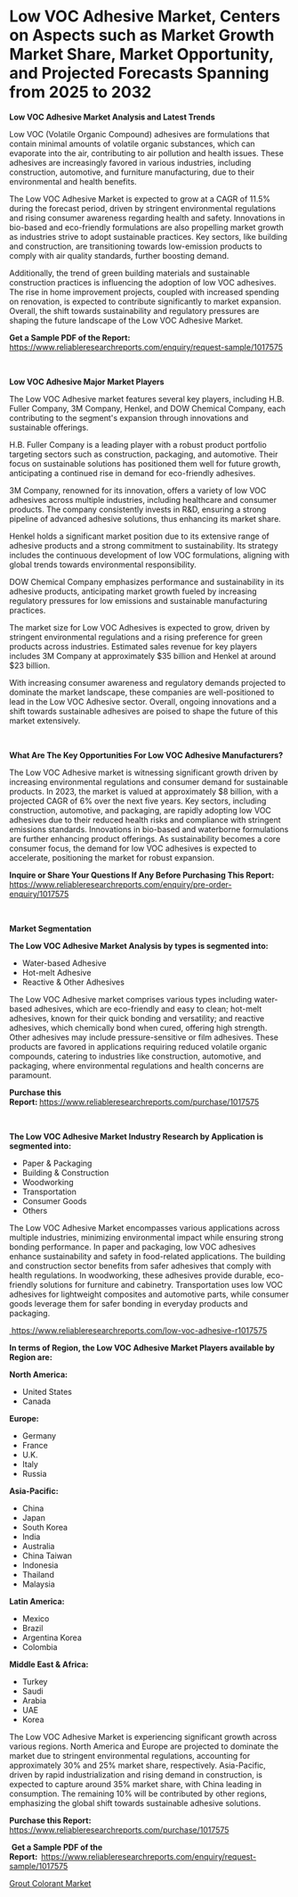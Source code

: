 <p><h1>Low VOC Adhesive Market, Centers on Aspects such as Market Growth Market Share, Market Opportunity, and Projected Forecasts Spanning from 2025 to 2032</h1></p><p><strong>Low VOC Adhesive Market Analysis and Latest Trends</strong></p>
<p><p>Low VOC (Volatile Organic Compound) adhesives are formulations that contain minimal amounts of volatile organic substances, which can evaporate into the air, contributing to air pollution and health issues. These adhesives are increasingly favored in various industries, including construction, automotive, and furniture manufacturing, due to their environmental and health benefits. </p><p>The Low VOC Adhesive Market is expected to grow at a CAGR of 11.5% during the forecast period, driven by stringent environmental regulations and rising consumer awareness regarding health and safety. Innovations in bio-based and eco-friendly formulations are also propelling market growth as industries strive to adopt sustainable practices. Key sectors, like building and construction, are transitioning towards low-emission products to comply with air quality standards, further boosting demand. </p><p>Additionally, the trend of green building materials and sustainable construction practices is influencing the adoption of low VOC adhesives. The rise in home improvement projects, coupled with increased spending on renovation, is expected to contribute significantly to market expansion. Overall, the shift towards sustainability and regulatory pressures are shaping the future landscape of the Low VOC Adhesive Market.</p></p>
<p><strong>Get a Sample PDF of the Report:&nbsp;</strong> <a href="https://www.reliableresearchreports.com/enquiry/request-sample/1017575?utm_campaign=3111&utm_medium=2&utm_source=Github&utm_content=ia&utm_term=02042025&utm_id=low-voc-adhesive">https://www.reliableresearchreports.com/enquiry/request-sample/1017575</a></p>
<p>&nbsp;</p>
<p><strong>Low VOC Adhesive Major Market Players</strong></p>
<p><p>The Low VOC Adhesive market features several key players, including H.B. Fuller Company, 3M Company, Henkel, and DOW Chemical Company, each contributing to the segment's expansion through innovations and sustainable offerings. </p><p>H.B. Fuller Company is a leading player with a robust product portfolio targeting sectors such as construction, packaging, and automotive. Their focus on sustainable solutions has positioned them well for future growth, anticipating a continued rise in demand for eco-friendly adhesives. </p><p>3M Company, renowned for its innovation, offers a variety of low VOC adhesives across multiple industries, including healthcare and consumer products. The company consistently invests in R&D, ensuring a strong pipeline of advanced adhesive solutions, thus enhancing its market share.</p><p>Henkel holds a significant market position due to its extensive range of adhesive products and a strong commitment to sustainability. Its strategy includes the continuous development of low VOC formulations, aligning with global trends towards environmental responsibility. </p><p>DOW Chemical Company emphasizes performance and sustainability in its adhesive products, anticipating market growth fueled by increasing regulatory pressures for low emissions and sustainable manufacturing practices.</p><p>The market size for Low VOC Adhesives is expected to grow, driven by stringent environmental regulations and a rising preference for green products across industries. Estimated sales revenue for key players includes 3M Company at approximately $35 billion and Henkel at around $23 billion. </p><p>With increasing consumer awareness and regulatory demands projected to dominate the market landscape, these companies are well-positioned to lead in the Low VOC Adhesive sector. Overall, ongoing innovations and a shift towards sustainable adhesives are poised to shape the future of this market extensively.</p></p>
<p>&nbsp;</p>
<p><strong>What Are The Key Opportunities For Low VOC Adhesive Manufacturers?</strong></p>
<p><p>The Low VOC Adhesive market is witnessing significant growth driven by increasing environmental regulations and consumer demand for sustainable products. In 2023, the market is valued at approximately $8 billion, with a projected CAGR of 6% over the next five years. Key sectors, including construction, automotive, and packaging, are rapidly adopting low VOC adhesives due to their reduced health risks and compliance with stringent emissions standards. Innovations in bio-based and waterborne formulations are further enhancing product offerings. As sustainability becomes a core consumer focus, the demand for low VOC adhesives is expected to accelerate, positioning the market for robust expansion.</p></p>
<p><strong>Inquire or Share Your Questions If Any Before Purchasing This Report:</strong> <a href="https://www.reliableresearchreports.com/enquiry/pre-order-enquiry/1017575?utm_campaign=3111&utm_medium=2&utm_source=Github&utm_content=ia&utm_term=02042025&utm_id=low-voc-adhesive">https://www.reliableresearchreports.com/enquiry/pre-order-enquiry/1017575</a></p>
<p>&nbsp;</p>
<p><strong>Market Segmentation</strong></p>
<p><strong>The Low VOC Adhesive Market Analysis by types is segmented into:</strong></p>
<p><ul><li>Water-based Adhesive</li><li>Hot-melt Adhesive</li><li>Reactive & Other Adhesives</li></ul></p>
<p><p>The Low VOC Adhesive market comprises various types including water-based adhesives, which are eco-friendly and easy to clean; hot-melt adhesives, known for their quick bonding and versatility; and reactive adhesives, which chemically bond when cured, offering high strength. Other adhesives may include pressure-sensitive or film adhesives. These products are favored in applications requiring reduced volatile organic compounds, catering to industries like construction, automotive, and packaging, where environmental regulations and health concerns are paramount.</p></p>
<p><strong>Purchase this Report:&nbsp;</strong><a href="https://www.reliableresearchreports.com/purchase/1017575?utm_campaign=3111&utm_medium=2&utm_source=Github&utm_content=ia&utm_term=02042025&utm_id=low-voc-adhesive">https://www.reliableresearchreports.com/purchase/1017575</a></p>
<p>&nbsp;</p>
<p><strong>The Low VOC Adhesive Market Industry Research by Application is segmented into:</strong></p>
<p><ul><li>Paper & Packaging</li><li>Building & Construction</li><li>Woodworking</li><li>Transportation</li><li>Consumer Goods</li><li>Others</li></ul></p>
<p><p>The Low VOC Adhesive Market encompasses various applications across multiple industries, minimizing environmental impact while ensuring strong bonding performance. In paper and packaging, low VOC adhesives enhance sustainability and safety in food-related applications. The building and construction sector benefits from safer adhesives that comply with health regulations. In woodworking, these adhesives provide durable, eco-friendly solutions for furniture and cabinetry. Transportation uses low VOC adhesives for lightweight composites and automotive parts, while consumer goods leverage them for safer bonding in everyday products and packaging.</p></p>
<p><a href="https://www.reliableresearchreports.com/low-voc-adhesive-r1017575?utm_campaign=3111&utm_medium=2&utm_source=Github&utm_content=ia&utm_term=02042025&utm_id=low-voc-adhesive">&nbsp;https://www.reliableresearchreports.com/low-voc-adhesive-r1017575</a></p>
<p><strong>In terms of Region, the Low VOC Adhesive Market Players available by Region are:</strong></p>
<p>
    <p> <strong> North America: </strong>
        <ul>
            <li>United States</li>
            <li>Canada</li>
        </ul>
        </p> 
    <p> <strong> Europe: </strong>
        <ul>
            <li>Germany</li>
            <li>France</li>
            <li>U.K.</li>
            <li>Italy</li>
            <li>Russia</li>
        </ul>
        </p> 
    <p> <strong> Asia-Pacific: </strong>
        <ul>
            <li>China</li>
            <li>Japan</li>
            <li>South Korea</li>
            <li>India</li>
            <li>Australia</li>
            <li>China Taiwan</li>
            <li>Indonesia</li>
            <li>Thailand</li>
            <li>Malaysia</li>
        </ul>
        </p> 
    <p> <strong> Latin America: </strong>
        <ul>
            <li>Mexico</li>
            <li>Brazil</li>
            <li>Argentina Korea</li>
            <li>Colombia</li>
        </ul>
        </p> 
    <p> <strong> Middle East & Africa: </strong>
        <ul>
            <li>Turkey</li>
            <li>Saudi</li>
            <li>Arabia</li>
            <li>UAE</li>
            <li>Korea</li>
        </ul>
    </p>
    </p>
<p><p>The Low VOC Adhesive Market is experiencing significant growth across various regions. North America and Europe are projected to dominate the market due to stringent environmental regulations, accounting for approximately 30% and 25% market share, respectively. Asia-Pacific, driven by rapid industrialization and rising demand in construction, is expected to capture around 35% market share, with China leading in consumption. The remaining 10% will be contributed by other regions, emphasizing the global shift towards sustainable adhesive solutions.</p></p>
<p><strong>Purchase this Report: </strong><a href="https://www.reliableresearchreports.com/purchase/1017575?utm_campaign=3111&utm_medium=2&utm_source=Github&utm_content=ia&utm_term=02042025&utm_id=low-voc-adhesive">https://www.reliableresearchreports.com/purchase/1017575</a></p>
<p>&nbsp;<strong>Get a Sample PDF of the Report:&nbsp;&nbsp;</strong><a href="https://www.reliableresearchreports.com/enquiry/request-sample/1017575?utm_campaign=3111&utm_medium=2&utm_source=Github&utm_content=ia&utm_term=02042025&utm_id=low-voc-adhesive">https://www.reliableresearchreports.com/enquiry/request-sample/1017575</a></p>
<p><strong></strong></p>
<p><p><a href="https://github.com/akermigarib/Market-Research-Report-List-1/blob/main/grout-colorant-market.md?utm_campaign=3111&utm_medium=2&utm_source=Github&utm_content=ia&utm_term=02042025&utm_id=low-voc-adhesive">Grout Colorant Market</a></p></p>
